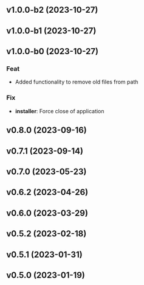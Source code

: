 ## v1.0.0-b2 (2023-10-27)

## v1.0.0-b1 (2023-10-27)

## v1.0.0-b0 (2023-10-27)

### Feat

- Added functionality to remove old files from path

### Fix

- **installer**: Force close of application

## v0.8.0 (2023-09-16)

## v0.7.1 (2023-09-14)

## v0.7.0 (2023-05-23)

## v0.6.2 (2023-04-26)

## v0.6.0 (2023-03-29)

## v0.5.2 (2023-02-18)

## v0.5.1 (2023-01-31)

## v0.5.0 (2023-01-19)
